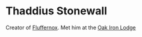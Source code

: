 # Thaddius Stonewall

Creator of [Fluffernox](Fluffernox). Met him at the [Oak Iron Lodge](Oak%20Iron%20Lodge.md)